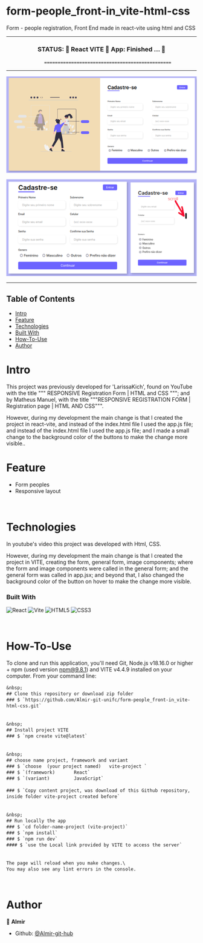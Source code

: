 form-people_front-in_vite-html-css
======================================
Form - people registration, Front End made in react-vite using html and CSS 

---------------------------------------------------------------------------------------------------------


 
<h3 align="center"> 
	 STATUS: 🔔  React VITE 🚀  App:   Finished ...  🎯 
</h3>


                  ===============================================
                      

--------------------------------------------------------------------------------------


![Large Screen](https://github.com/Almir-git-unifc/form-people_front-in_vite-html-css/blob/main/screen1.png)

![Medium+Samall Screen](https://github.com/Almir-git-unifc/form-people_front-in_vite-html-css/blob/main/screen2.png)


--------------------------------------------------------------------------------------

<!-- START doctoc generated TOC please keep comment here to allow auto update -->
<!-- DON'T EDIT THIS SECTION, INSTEAD RE-RUN doctoc TO UPDATE -->
## Table of Contents
- [Intro ](#intro-)
- [Feature ](#feature-)
- [Technologies ](#technologies-)
- [Built With](#built-with)
- [How-To-Use ](#how-to-use-)
- [Author ](#author-)

<!-- END doctoc generated TOC please keep comment here to allow auto update -->


# Intro <a name = "Intro"></a>

This project was previously developed for 'LarissaKich', found on YouTube with the title """ RESPONSIVE Registration Form | HTML and CSS """; and by Matheus Manuel, with the title """RESPONSIVE REGISTRATION FORM | Registration page | HTML AND CSS""".

 However, during my development the main change is that I created the project in react-vite, and instead of the index.html file I used the app.js file; and instead of the index.html file I used the app.js file; and I made a small change to the background color of the buttons to make the change more visible..

<!-- 
Layout de site responsivo, simples, criado com código html, css e javascript; usando regra de mídia, barra de rolagem, ícone de sanduíche e menu deslizante 
 -->



# Feature <a name = "Feature"></a>
- Form peoples
- Responsive layout


&nbsp;
# Technologies <a name = "Technologies"></a>

In youtube's video this project was developed with Html, CSS.

However, during my development the main change is that I created the project in VITE, creating the form, general form, image components; where the form and image components were called in the general form; and the general form was called in app.jsx; and beyond that, I also changed the background color of the button on hover to make the change more visible.

### Built With 
![React](https://img.shields.io/badge/react-%23FA7343.svg?style=for-the-badge&logo=react&logoColor=%2361DAFB)
![Vite](https://img.shields.io/badge/vite-%23646CFF.svg?style=for-the-badge&logo=vite&logoColor=white)
![HTML5](https://img.shields.io/badge/html5-%23E34F26.svg?style=for-the-badge&logo=html5&logoColor=white)
![CSS3](https://img.shields.io/badge/css3-%231572B6.svg?style=for-the-badge&logo=css3&logoColor=white)


 
 
&nbsp;
# How-To-Use <a name = "How-To-Use"></a>

To clone and run this application, you'll need Git, Node.js v18.16.0 or higher + npm (used version npm@9.8.1) and VITE v4.4.9 installed on your computer. 
From your command line:

```
&nbsp;
## Clone this repository or download zip folder
### $ `https://github.com/Almir-git-unifc/form-people_front-in_vite-html-css.git`


&nbsp;
## Install project VITE
### $ `npm create vite@latest`


&nbsp;
## choose name project, framework and variant
### $ `choose  (your project named)   vite-project `
### $ `(framework)       React`
### $ `(variant)         JavaScript`

### $ `Copy content project, was download of this Github repository, inside folder vite-project created before`


&nbsp;
## Run locally the app
### $ `cd folder-name-project (vite-project)`
### $ `npm install`
### $ `npm run dev`
#### $ `use the Local link provided by VITE to access the server`


The page will reload when you make changes.\
You may also see any lint errors in the console.
```

&nbsp;
# Author <a name = "Author"></a>

👤 **Almir**

- Github: [@Almir-git-hub](https://github.com/Almir-git-unifc)
